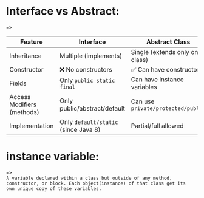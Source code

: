 # Interface vs Abstract:
    =>
| Feature                    | Interface                            | Abstract Class                     |
| -------------------------- | ------------------------------------ | ---------------------------------- |
| Inheritance                | Multiple (implements)                | Single (extends only one class)    |
| Constructor                | ❌ No constructors                    | ✅ Can have constructors            |
| Fields                     | Only `public static final`           | Can have instance variables        |
| Access Modifiers (methods) | Only public/abstract/default         | Can use `private/protected/public` |
| Implementation             | Only `default/static` (since Java 8) | Partial/full allowed               |

# instance variable:
    =>
    A variable declared within a class but outside of any method, constructor, or block. Each object(instance) of that class get its
    own unique copy of these variables.

